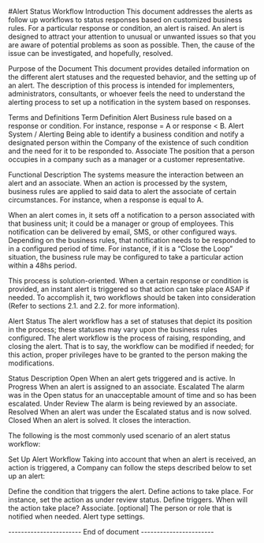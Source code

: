 #Alert Status Workflow
Introduction
This document addresses the alerts as follow up workflows to status responses based on customized business rules. For a particular response or condition, an alert is raised. An alert is designed to attract your attention to unusual or unwanted issues so that you are aware of potential problems as soon as possible. Then, the cause of the issue can be investigated, and hopefully, resolved. 

Purpose of the Document
This document provides detailed information on the different alert statuses and the requested behavior, and the setting up of an alert.
The description of this process is intended for implementers, administrators, consultants, or whoever feels the need to understand the alerting process to set up a notification in the system based on responses. 

Terms and Definitions
Term
Definition
Alert
Business rule based on a response or condition. For instance, response = A or response < B.
Alert System / Alerting
Being able to identify a business condition and notify a designated person within the Company of the existence of such condition and the need for it to be responded to.
Associate
The position that a person occupies in a company such as a manager or a customer representative.

Functional Description
The systems measure the interaction between an alert and an associate. When an action is processed by the system, business rules are applied to said data to alert the associate of certain circumstances. For instance, when a response is equal to A.

When an alert comes in, it sets off a notification to a person associated with that business unit; it could be a manager or group of employees. This notification can be delivered by email, SMS, or other configured ways. 
Depending on the business rules, that notification needs to be responded to in a configured period of time. For instance, if it is a “Close the Loop” situation, the business rule may be configured to take a particular action within a 48hs period.  

This process is solution-oriented. When a certain response or condition is provided, an instant alert is triggered so that action can take place ASAP if needed. To accomplish it, two workflows should be taken into consideration (Refer to sections 2.1. and 2.2. for more information). 

Alert Status
The alert workflow has a set of statuses that depict its position in the process; these statuses may vary upon the business rules configured. The alert workflow is the process of raising, responding, and closing the alert.
That is to say, the workflow can be modified if needed; for this action, proper privileges have to be granted to the person making the modifications.

Status
Description
Open
When an alert gets triggered and is active.
In Progress
When an alert is assigned to an associate.
Escalated
The alarm was in the Open status for an unacceptable amount of time and so has been escalated. 
Under Review
The alarm is being reviewed by an associate. 
Resolved
When an alert was under the Escalated status and is now solved.
Closed
When an alert is solved. It closes the interaction.



The following is the most commonly used scenario of an alert status workflow:


 
Set Up Alert Workflow
Taking into account that when an alert is received, an action is triggered, a Company can follow the steps described below to set up an alert:

Define the condition that triggers the alert. 
Define actions to take place. For instance, set the action as under review status.
Define triggers. When will the action take place?
Associate. [optional] The person or role that is notified when needed. 
Alert type settings. 


----------------------- End of document -----------------------
